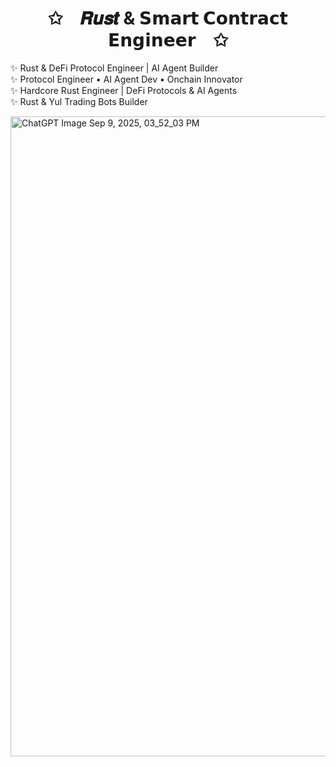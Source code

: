 <h1 align="center">✩ 𝑹𝒖𝒔𝒕 & 𝗦𝗺𝗮𝗿𝘁 𝗖𝗼𝗻𝘁𝗿𝗮𝗰𝘁 𝗘𝗻𝗴𝗶𝗻𝗲𝗲𝗿 ✩</h1>

<p align="left">
  ✨ Rust & DeFi Protocol Engineer | AI Agent Builder <br>
  ✨ Protocol Engineer • AI Agent Dev • Onchain Innovator <br>
  ✨ Hardcore Rust Engineer | DeFi Protocols & AI Agents <br>
  ✨ Rust & Yul Trading Bots Builder
</p>
<img width="1536" height="1024" alt="ChatGPT Image Sep 9, 2025, 03_52_03 PM" src="https://github.com/user-attachments/assets/70f74879-8f3a-41c6-814b-e82356e6b60f" />
